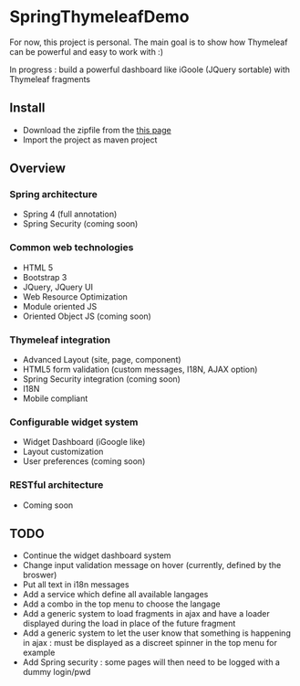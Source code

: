 # SpringThymeleafDemo

For now, this project is personal. The main goal is to show how Thymeleaf can be powerful and easy to work with :)

In progress : build a powerful dashboard like iGoole (JQuery sortable) with Thymeleaf fragments 

## Install
* Download the zipfile from the [this page](https://github.com/ylacaute/SpringThymeleafDemo) 
* Import the project as maven project
   
## Overview

### Spring architecture
* Spring 4 (full annotation)
* Spring Security (coming soon)

### Common web technologies
* HTML 5
* Bootstrap 3
* JQuery, JQuery UI
* Web Resource Optimization
* Module oriented JS
* Oriented Object JS (coming soon)

### Thymeleaf integration 
* Advanced Layout (site, page, component)
* HTML5 form validation (custom messages, I18N, AJAX option)
* Spring Security integration (coming soon)
* I18N
* Mobile compliant

### Configurable widget system 
* Widget Dashboard (iGoogle like)
* Layout customization
* User preferences (coming soon)

### RESTful architecture
* Coming soon


## TODO
* Continue the widget dashboard system
* Change input validation message on hover (currently, defined by the broswer)
* Put all text in i18n messages
* Add a service which define all available langages
* Add a combo in the top menu to choose the langage
* Add a generic system to load fragments in ajax and have a loader displayed during the load in place of the future fragment
* Add a generic system to let the user know that something is happening in ajax : must be displayed as a discreet spinner in the top menu for example
* Add Spring security : some pages will then need to be logged with a dummy login/pwd
